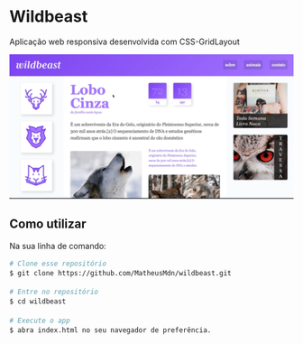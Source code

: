 # Wildbeast
Aplicação web responsiva desenvolvida com CSS-GridLayout

![layout](https://github.com/MatheusMdn/wildbeast/blob/master/assets/layout1.png)

## Como utilizar


Na sua linha de comando:

```bash
# Clone esse repositório
$ git clone https://github.com/MatheusMdn/wildbeast.git

# Entre no repositório
$ cd wildbeast

# Execute o app
$ abra index.html no seu navegador de preferência.
```
